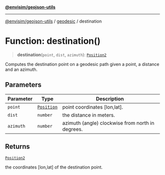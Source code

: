 [**@envisim/geojson-utils**](../../README.md)

---

[@envisim/geojson-utils]() / [geodesic](../README.md) / destination

# Function: destination()

> **destination**(`point`, `dist`, `azimuth`): [`Position2`](../../geojson/type-aliases/Position2.md)

Computes the destination point on a geodesic path given a point,
a distance and an azimuth.

## Parameters

| Parameter | Type                                                 | Description                                      |
| --------- | ---------------------------------------------------- | ------------------------------------------------ |
| `point`   | [`Position`](../../geojson/type-aliases/Position.md) | point coordinates [lon,lat].                     |
| `dist`    | `number`                                             | the distance in meters.                          |
| `azimuth` | `number`                                             | azimuth (angle) clockwise from north in degrees. |

## Returns

[`Position2`](../../geojson/type-aliases/Position2.md)

the coordinates [lon,lat] of the destination point.
